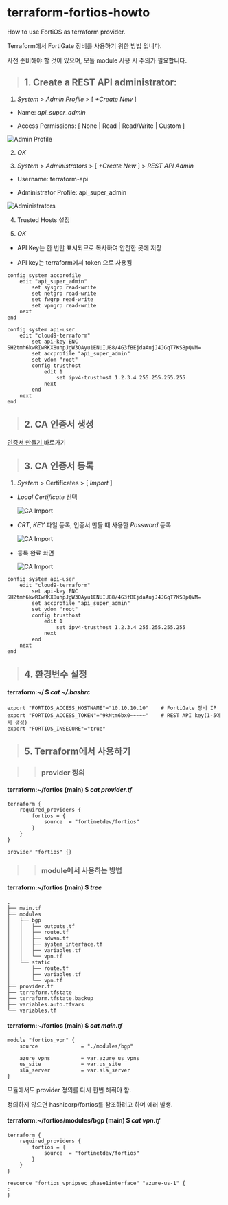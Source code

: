 # terraform-fortios-howto

How to use FortiOS as terraform provider.

Terraform에서 FortiGate 장비를 사용하기 위한 방법 입니다.

사전 준비해야 할 것이 있으며, 모듈 module 사용 시 주의가 필요합니다.


> ## 1. Create a REST API administrator:
1. _System_ > _Admin Profile_ > [ _+Create New_ ]

* Name: _api_super_admin_

* Access Permissions: [ None | Read | Read/Write | Custom ]

![Admin Profile](./img/system-admin_profiles-01.png "Admin Profile")


2. _OK_


3. _System_ > _Administrators_ > [ _+Create New_ ] > _REST API Admin_

* Username: terraform-api

* Administrator Profile: api_super_admin

![Administrators](./img/system-administrators-rest-api-01.png "Administrators")


4. Trusted Hosts 설정


5. _OK_

* API Key는 한 번만 표시되므로 복사하여 안전한 곳에 저장

* API key는 terraform에서 token 으로 사용됨

```
config system accprofile
    edit "api_super_admin"
        set sysgrp read-write
        set netgrp read-write
        set fwgrp read-write
        set vpngrp read-write
    next
end

config system api-user
    edit "cloud9-terraform"
        set api-key ENC SH2tmh6kwRIwRKX8uhpJgW3OAyu1ENUIU88/4G3fBEjdaAujJ4JGqT7KSBpQVM=
        set accprofile "api_super_admin"
        set vdom "root"
        config trusthost
            edit 1
                set ipv4-trusthost 1.2.3.4 255.255.255.255
            next
        end
    next
end
```

> ## 2. CA 인증서 생성

[ 인증서 만들기 ](https://github.com/20eung/make_crt_file) 바로가기


> ## 3. CA 인증서 등록

1. _System_ > Certificates > [ _Import_ ]

* _Local Certificate_ 선택

  ![CA Import](./img/system-certificates-import-01.png "CA Import")

* _CRT_, _KEY_ 파일 등록, 인증서 만들 때 사용한 _Password_ 등록

  ![CA Import](./img/system-certificates-import-02.png "CA Import")

* 등록 완료 화면

  ![CA Import](./img/system-certificates-import-03.png "CA Import")

```
config system api-user
    edit "cloud9-terraform"
        set api-key ENC SH2tmh6kwRIwRKX8uhpJgW3OAyu1ENUIU88/4G3fBEjdaAujJ4JGqT7KSBpQVM=
        set accprofile "api_super_admin"
        set vdom "root"
        config trusthost
            edit 1
                set ipv4-trusthost 1.2.3.4 255.255.255.255
            next
        end
    next
end
```

> ## 4. 환경변수 설정

#### terraform:~/ $ _cat ~/.bashrc_              
```
export "FORTIOS_ACCESS_HOSTNAME"="10.10.10.10"    # FortiGate 장비 IP 
export "FORTIOS_ACCESS_TOKEN"="9kNtm6bx0~~~~~"    # REST API key(1-5에서 생성)
export "FORTIOS_INSECURE"="true"
```


> ## 5. Terraform에서 사용하기

>> ### provider 정의

#### terraform:~/fortios (main) $ _cat provider.tf_
```
terraform {
    required_providers {
        fortios	= {
	        source	= "fortinetdev/fortios"
	    }
    }
}

provider "fortios" {}
```

>> ### module에서 사용하는 방법


#### terraform:~/fortios (main) $ _tree_ ####
```
.
├── main.tf
├── modules
│   ├── bgp
│   │   ├── outputs.tf
│   │   ├── route.tf
│   │   ├── sdwan.tf
│   │   ├── system_interface.tf
│   │   ├── variables.tf
│   │   └── vpn.tf
│   └── static
│       ├── route.tf
│       ├── variables.tf
│       └── vpn.tf
├── provider.tf
├── terraform.tfstate
├── terraform.tfstate.backup
├── variables.auto.tfvars
└── variables.tf
```

#### terraform:~/fortios (main) $ _cat main.tf_
```
module "fortios_vpn" {
    source              = "./modules/bgp"

    azure_vpns          = var.azure_us_vpns
    us_site             = var.us_site
    sla_server          = var.sla_server
}
```

모듈에서도 provider 정의를 다시 한번 해줘야 함.

정의하지 않으면 hashicorp/fortios를 참조하려고 하며 에러 발생.

#### terraform:~/fortios/modules/bgp (main) $ _cat vpn.tf_
```
terraform {
    required_providers {
        fortios	= {
	        source	= "fortinetdev/fortios"
	    }
    }
}

resource "fortios_vpnipsec_phase1interface" "azure-us-1" {
:
}
```
